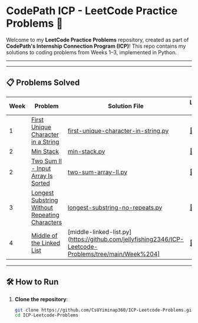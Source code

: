 # CodePath ICP - LeetCode Practice Problems 🚀

Welcome to my **LeetCode Practice Problems** repository, created as part of **CodePath's Internship Connection Program (ICP)**! This repo contains my solutions to coding problems from Weeks 1–3, implemented in Python.  

---

---

## 📋 Problems Solved
| Week | Problem | Solution File | LeetCode Link |
|------|---------|---------------|---------------|
| 1 | [First Unique Character in a String](https://leetcode.com/problems/first-unique-character-in-a-string/) | [first-unique-character-in-string.py](/Week%201/first-unique-character-in-string.py) | [🔗](https://leetcode.com/problems/first-unique-character-in-a-string/) |
| 2 | [Min Stack](https://leetcode.com/problems/min-stack/) | [min-stack.py](/Week%202/min-stack.py) | [🔗](https://leetcode.com/problems/min-stack/) |
| 2 | [Two Sum II - Input Array Is Sorted](https://leetcode.com/problems/two-sum-ii-input-array-is-sorted/) | [two-sum-array-II.py](/Week%202/two-sum-array-II.py) | [🔗](https://leetcode.com/problems/two-sum-ii-input-array-is-sorted/) |
| 3 | [Longest Substring Without Repeating Characters](https://leetcode.com/problems/longest-substring-without-repeating-characters/) | [longest-substring-no-repeats.py](/Week%203/longest-substring-no-repeats.py) | [🔗](https://leetcode.com/problems/longest-substring-without-repeating-characters/) |
| 4 | [Middle of the Linked List](https://leetcode.com/problems/middle-of-the-linked-list/) | [middle-linked-list.py](https://github.com/jellyfishing2346/ICP-Leetcode-Problems/tree/main/Week%204] | [🔗](https://leetcode.com/problems/middle-of-the-linked-list/) |

---

## 🛠 How to Run
1. **Clone the repository**:
   ```bash
   git clone https://github.com/CsUYiminap360/ICP-Leetcode-Problems.git
   cd ICP-Leetcode-Problems
